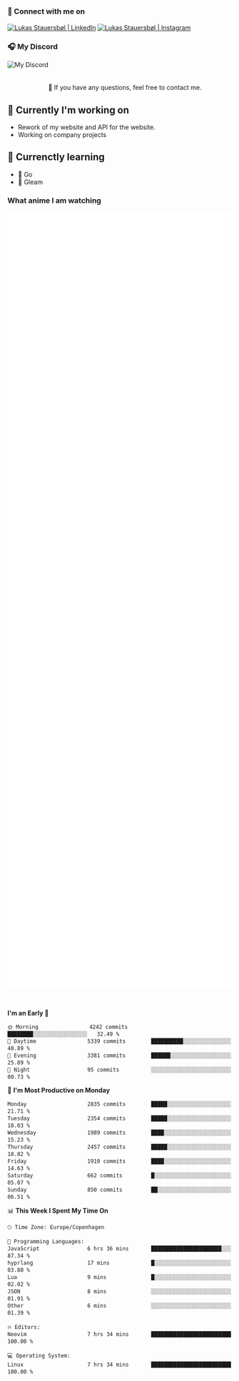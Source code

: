 ### 🔗 Connect with me on
<a href="https://www.instagram.com/lukas_stauersbol" target="_blank"><img align="center" src="https://raw.githubusercontent.com/stauersbol/stauersbol/main/images/instagram.svg" alt="Lukas Stauersbøl | LinkedIn" width="30px"/></a>
<a href="https://www.linkedin.com/in/lukas-stauersbol/" target="_blank"><img align="center" src="https://raw.githubusercontent.com/stauersbol/stauersbol/main/images/linkedin.svg" alt="Lukas Stauersbøl | Instagram" width="30px"/></a>

<p align="center">
 <h3>🎧 My Discord</h3>
 <img align="left" height="55px" src="https://discord.c99.nl/widget/theme-2/147806323323568128.png" alt="My Discord" />
</p>

<br/>
<br/>
<br/>
💬 If you have any questions, feel free to contact me.

## 🔭 Currently I'm working on
- Rework of my website and API for the website.
- Working on company projects
 
## 🌱 Currenctly learning
- 💙 Go
- 💜 Gleam

### What anime I am watching
<a href="https://anilist.co/user/slashiy/" align="center"><img align="center" width="500px" src="metrics.plugin.personal.anilist.svg" /></a>

<br/>

<!--START_SECTION:waka-->
**I'm an Early 🐤** 

```text
🌞 Morning                4242 commits        ████████░░░░░░░░░░░░░░░░░   32.49 % 
🌆 Daytime                5339 commits        ██████████░░░░░░░░░░░░░░░   40.89 % 
🌃 Evening                3381 commits        ██████░░░░░░░░░░░░░░░░░░░   25.89 % 
🌙 Night                  95 commits          ░░░░░░░░░░░░░░░░░░░░░░░░░   00.73 % 
```
📅 **I'm Most Productive on Monday** 

```text
Monday                   2835 commits        █████░░░░░░░░░░░░░░░░░░░░   21.71 % 
Tuesday                  2354 commits        █████░░░░░░░░░░░░░░░░░░░░   18.03 % 
Wednesday                1989 commits        ████░░░░░░░░░░░░░░░░░░░░░   15.23 % 
Thursday                 2457 commits        █████░░░░░░░░░░░░░░░░░░░░   18.82 % 
Friday                   1910 commits        ████░░░░░░░░░░░░░░░░░░░░░   14.63 % 
Saturday                 662 commits         █░░░░░░░░░░░░░░░░░░░░░░░░   05.07 % 
Sunday                   850 commits         ██░░░░░░░░░░░░░░░░░░░░░░░   06.51 % 
```


📊 **This Week I Spent My Time On** 

```text
🕑︎ Time Zone: Europe/Copenhagen

💬 Programming Languages: 
JavaScript               6 hrs 36 mins       ██████████████████████░░░   87.34 % 
hyprlang                 17 mins             █░░░░░░░░░░░░░░░░░░░░░░░░   03.80 % 
Lua                      9 mins              █░░░░░░░░░░░░░░░░░░░░░░░░   02.02 % 
JSON                     8 mins              ░░░░░░░░░░░░░░░░░░░░░░░░░   01.91 % 
Other                    6 mins              ░░░░░░░░░░░░░░░░░░░░░░░░░   01.39 % 

🔥 Editors: 
Neovim                   7 hrs 34 mins       █████████████████████████   100.00 % 

💻 Operating System: 
Linux                    7 hrs 34 mins       █████████████████████████   100.00 % 
```


<!--END_SECTION:waka-->
